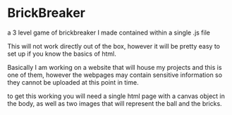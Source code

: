 # BrickBreaker
a 3 level game of brickbreaker I made contained within a single .js file

This will not work directly out of the box, however it will be pretty easy to set up if you know the basics of html.

Basically I am working on a website that will house my projects and this is one of them, however the webpages may contain
sensitive information so they cannot be uploaded at this point in time.

to get this working you will need a single html page with a canvas object in the body, as well as two images that will represent
the ball and the bricks.
